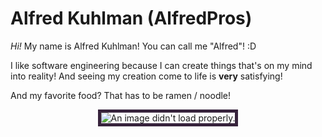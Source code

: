 # Alfred Kuhlman (AlfredPros)

_Hi!_ My name is Alfred Kuhlman! You can call me "Alfred"! :D

I like software engineering because I can create things that's on my mind into reality! And seeing my creation come to life is **very** satisfying!

And my favorite food? That has to be ramen / noodle!

<center>
<img src="https://pbs.twimg.com/media/FbztCdeUIAAkAvZ?format=webp&name=small" title="An image of cute doggo eating ramen." alt="An image didn't load properly." draggable="false" oncontextmenu="return false" style="border: 5px solid #37233C; cursor: not-allowed;">
</center>
